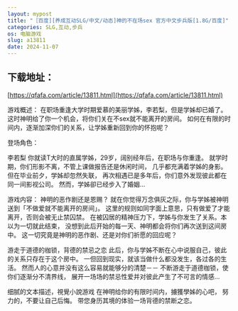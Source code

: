 ```yaml
---
layout: mypost
title: "［百度][养成互动SLG/中文/动态]神的不在场sex 官方中文步兵版[1.8G/百度]"
categories: SLG,互动,步兵
os: 电脑游戏
slug: a13811
date: 2024-11-07
---
```


## 下载地址：

[https://qfafa.com/article/13811.html](https://qfafa.com/article/13811.html)

游戏概述：
在职场重逢大学时期爱慕的美丽学姊，李若梨，但是学姊却已婚了。
这时神明给了你一个机会，将你们关在不sex就不能离开的房间。
如何在有限的时间内，逐渐加深你们的关系，让学姊重新回到你的怀抱呢？

登场角色：

李若梨 
你就读T大时的直属学姊，29岁，阔别经年后，在职场与你重逢。
就学时期，你们形影不离，不管上课做报告还是休闲时间，
几乎都充满着学姊的身影。但在毕业前夕，学姊却忽然失联，
再次相遇已是多年后，你们意外发现彼此都在同一间影视公司。
然而，学姊卻已经步入了婚姻...

游戏内容：
神明的恶作剧还是恩赐？
就在你觉得万念俱灰之际，你与学姊被神明送到「不做爱就不能离开的房间」。
这里的规则如同字面上意思，只有做爱了才能离开，否则会被无止禁囚禁。
在被囚居的精神压力下，学姊与你发生了关系。本以为一切就此结束，
没想到此后开始的每一天、神明都会将你们再次送到这间房中。
这一切究竟是神明的恶作剧、还是对你们祈愿的回应呢？

游走于道德的枷锁，背德的禁忌之恋
此后，你与学姊不断在心中说服自己，彼此的关系只存在于这个房中。
一但回到现实，就该当做什么都没发生，各过各的生活。
然而人的心意并没有这么容易就能够分的清楚－－
不断游走于道德枷锁，使你们逐渐分不清界线，
展开一场场的禁忌性爱并对彼此产生了不可言的情感...

 
细腻的文本描述，視覺小說游戏
在神明给你的有限时间内，擄獲學姊的心吧，
努力的，不要让自己后悔。
带您身历其境的体验一场背德的禁断之恋。